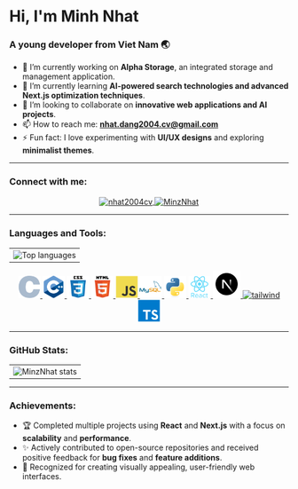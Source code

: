 <h1 align="left">Hi, I'm Minh Nhat</h1>
<h3 align="left">A young developer from Viet Nam 🌏</h3>

- 🔭 I’m currently working on **Alpha Storage**, an integrated storage and management application.  
- 🌱 I’m currently learning **AI-powered search technologies and advanced Next.js optimization techniques**.  
- 👯 I’m looking to collaborate on **innovative web applications and AI projects**.  
- 📫 How to reach me: **nhat.dang2004.cv@gmail.com**  
- ⚡ Fun fact: I love experimenting with **UI/UX designs** and exploring **minimalist themes**.  

---

<h3 align="left">Connect with me:</h3>
<p align="center">
<a href="https://linkedin.com/in/nhat2004cv/" target="blank">
  <img align="center" src="https://raw.githubusercontent.com/rahuldkjain/github-profile-readme-generator/master/src/images/icons/Social/linked-in-alt.svg" alt="nhat2004cv" height="30" width="40" />
</a>
<a href="https://github.com/MinzNhat" target="blank">
  <img align="center" src="https://raw.githubusercontent.com/rahuldkjain/github-profile-readme-generator/master/src/images/icons/Social/github.svg" alt="MinzNhat" height="30" width="40" />
</a>
</p>

---

<h3 align="left">Languages and Tools:</h3>
<table align="center">
    <tr>
    <td align="center">
        <img align="center" src="https://github-readme-stats.vercel.app/api/top-langs/?username=MinzNhat&layout=compact&theme=radical" alt="Top languages" width="420" />
    </td>
    </tr>
</table>
<p align="center">
  <a href="https://www.cprogramming.com/" target="_blank" rel="noreferrer"> 
    <img src="https://raw.githubusercontent.com/devicons/devicon/master/icons/c/c-original.svg" alt="c" width="40" height="40"/> 
  </a> 
  <a href="https://www.w3schools.com/cpp/" target="_blank" rel="noreferrer"> 
    <img src="https://raw.githubusercontent.com/devicons/devicon/master/icons/cplusplus/cplusplus-original.svg" alt="cplusplus" width="40" height="40"/> 
  </a> 
  <a href="https://www.w3schools.com/css/" target="_blank" rel="noreferrer"> 
    <img src="https://raw.githubusercontent.com/devicons/devicon/master/icons/css3/css3-original-wordmark.svg" alt="css3" width="40" height="40"/> 
  </a> 
  <a href="https://www.w3.org/html/" target="_blank" rel="noreferrer"> 
    <img src="https://raw.githubusercontent.com/devicons/devicon/master/icons/html5/html5-original-wordmark.svg" alt="html5" width="40" height="40"/> 
  </a> 
  <a href="https://developer.mozilla.org/en-US/docs/Web/JavaScript" target="_blank" rel="noreferrer"> 
    <img src="https://raw.githubusercontent.com/devicons/devicon/master/icons/javascript/javascript-original.svg" alt="javascript" width="40" height="40"/> 
  </a> 
  <a href="https://www.mysql.com/" target="_blank" rel="noreferrer"> 
    <img src="https://raw.githubusercontent.com/devicons/devicon/master/icons/mysql/mysql-original-wordmark.svg" alt="mysql" width="40" height="40"/> 
  </a> 
  <a href="https://www.python.org" target="_blank" rel="noreferrer"> 
    <img src="https://raw.githubusercontent.com/devicons/devicon/master/icons/python/python-original.svg" alt="python" width="40" height="40"/> 
  </a> 
  <a href="https://reactjs.org/" target="_blank" rel="noreferrer"> 
    <img src="https://raw.githubusercontent.com/devicons/devicon/master/icons/react/react-original-wordmark.svg" alt="react" width="40" height="40"/> 
  </a> 
  <a href="https://nextjs.org/" target="_blank" rel="noreferrer"> 
    <img src="https://raw.githubusercontent.com/devicons/devicon/master/icons/nextjs/nextjs-original.svg" alt="nextjs" width="40" height="40" style="background-color:white; padding:5px;" />
  </a> 
  <a href="https://tailwindcss.com/" target="_blank" rel="noreferrer"> 
    <img src="https://www.vectorlogo.zone/logos/tailwindcss/tailwindcss-icon.svg" alt="tailwind" width="40" height="40"/> 
  </a> 
  <a href="https://www.typescriptlang.org/" target="_blank" rel="noreferrer"> 
    <img src="https://raw.githubusercontent.com/devicons/devicon/master/icons/typescript/typescript-original.svg" alt="typescript" width="40" height="40"/> 
  </a> 
</p>

---

<h3 align="left">GitHub Stats:</h3>
<table align="center">
  <tr>
    <td>
      <img align="center" src="https://github-readme-stats.vercel.app/api?username=MinzNhat&show_icons=true&locale=en&theme=radical" alt="MinzNhat stats" width="400" />
    </td>
  </tr>
</table>

---

<h3 align="left">Achievements:</h3>
<ul>
  <li>🏆 Completed multiple projects using <strong>React</strong> and <strong>Next.js</strong> with a focus on <strong>scalability</strong> and <strong>performance</strong>.</li>
  <li>✨ Actively contributed to open-source repositories and received positive feedback for <strong>bug fixes</strong> and <strong>feature additions</strong>.</li>
  <li>🌟 Recognized for creating visually appealing, user-friendly web interfaces.</li>
</ul>
